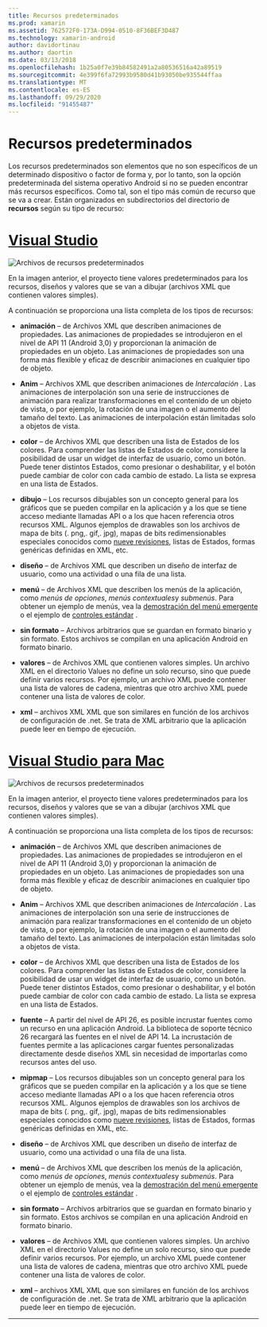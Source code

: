 ```yaml
---
title: Recursos predeterminados
ms.prod: xamarin
ms.assetid: 762572F0-173A-D994-0510-8F36BEF3D487
ms.technology: xamarin-android
author: davidortinau
ms.author: daortin
ms.date: 03/13/2018
ms.openlocfilehash: 1b25a0f7e39b84582491a2a80536516a42a89519
ms.sourcegitcommit: 4e399f6fa72993b9580d41b93050be935544ffaa
ms.translationtype: MT
ms.contentlocale: es-ES
ms.lasthandoff: 09/29/2020
ms.locfileid: "91455487"
---
```

# <a name="default-resources"></a>Recursos predeterminados

Los recursos predeterminados son elementos que no son específicos de un determinado dispositivo o factor de forma y, por lo tanto, son la opción predeterminada del sistema operativo Android si no se pueden encontrar más recursos específicos. Como tal, son el tipo más común de recurso que se va a crear. Están organizados en subdirectorios del directorio de **recursos** según su tipo de recurso:

# <a name="visual-studio"></a>[Visual Studio](#tab/windows)

![Archivos de recursos predeterminados](default-resources-images/01-resource-files-vs.png)

En la imagen anterior, el proyecto tiene valores predeterminados para los recursos, diseños y valores que se van a dibujar (archivos XML que contienen valores simples).

A continuación se proporciona una lista completa de los tipos de recursos:

- **animación** &ndash; de Archivos XML que describen animaciones de propiedades.
   Las animaciones de propiedades se introdujeron en el nivel de API 11 (Android 3,0) y proporcionan la animación de propiedades en un objeto. Las animaciones de propiedades son una forma más flexible y eficaz de describir animaciones en cualquier tipo de objeto.

- **Anim** &ndash; Archivos XML que describen animaciones de *Intercalación* . Las animaciones de interpolación son una serie de instrucciones de animación para realizar transformaciones en el contenido de un objeto de vista, o por ejemplo, la rotación de una imagen o el aumento del tamaño del texto. Las animaciones de interpolación están limitadas solo a objetos de vista.

- **color** &ndash; de Archivos XML que describen una lista de Estados de los colores. Para comprender las listas de Estados de color, considere la posibilidad de usar un widget de interfaz de usuario, como un botón.
   Puede tener distintos Estados, como presionar o deshabilitar, y el botón puede cambiar de color con cada cambio de estado. La lista se expresa en una lista de Estados.

- **dibujo** &ndash; Los recursos dibujables son un concepto general para los gráficos que se pueden compilar en la aplicación y a los que se tiene acceso mediante llamadas API o a los que hacen referencia otros recursos XML.
   Algunos ejemplos de drawables son los archivos de mapa de bits (. png,. gif,. jpg), mapas de bits redimensionables especiales conocidos como [nueve revisiones](https://developer.android.com/guide/topics/graphics/2d-graphics.html#nine-patch), listas de Estados, formas genéricas definidas en XML, etc.

- **diseño** &ndash; de Archivos XML que describen un diseño de interfaz de usuario, como una actividad o una fila de una lista.

- **menú** &ndash; de Archivos XML que describen los menús de la aplicación, como *menús de opciones*, *menús contextuales*y *submenús*. Para obtener un ejemplo de menús, vea la [demostración del menú emergente](/samples/xamarin/monodroid-samples/popupmenudemo) o el ejemplo de [controles estándar](/samples/xamarin/mobile-samples/standardcontrols/) .

- **sin formato** &ndash; Archivos arbitrarios que se guardan en formato binario y sin formato. Estos archivos se compilan en una aplicación Android en formato binario.

- **valores** &ndash; de Archivos XML que contienen valores simples. Un archivo XML en el directorio Values no define un solo recurso, sino que puede definir varios recursos. Por ejemplo, un archivo XML puede contener una lista de valores de cadena, mientras que otro archivo XML puede contener una lista de valores de color.

- **xml** &ndash; archivos XML XML que son similares en función de los archivos de configuración de .net. Se trata de XML arbitrario que la aplicación puede leer en tiempo de ejecución.

# <a name="visual-studio-for-mac"></a>[Visual Studio para Mac](#tab/macos)

![Archivos de recursos predeterminados](default-resources-images/01-resource-files-xs.png)

En la imagen anterior, el proyecto tiene valores predeterminados para los recursos, diseños y valores que se van a dibujar (archivos XML que contienen valores simples).

A continuación se proporciona una lista completa de los tipos de recursos:

- **animación** &ndash; de Archivos XML que describen animaciones de propiedades.
   Las animaciones de propiedades se introdujeron en el nivel de API 11 (Android 3,0) y proporcionan la animación de propiedades en un objeto. Las animaciones de propiedades son una forma más flexible y eficaz de describir animaciones en cualquier tipo de objeto.

- **Anim** &ndash; Archivos XML que describen animaciones de *Intercalación* . Las animaciones de interpolación son una serie de instrucciones de animación para realizar transformaciones en el contenido de un objeto de vista, o por ejemplo, la rotación de una imagen o el aumento del tamaño del texto. Las animaciones de interpolación están limitadas solo a objetos de vista.

- **color** &ndash; de Archivos XML que describen una lista de Estados de los colores. Para comprender las listas de Estados de color, considere la posibilidad de usar un widget de interfaz de usuario, como un botón.
   Puede tener distintos Estados, como presionar o deshabilitar, y el botón puede cambiar de color con cada cambio de estado. La lista se expresa en una lista de Estados.

- **fuente** &ndash; A partir del nivel de API 26, es posible incrustar fuentes como un recurso en una aplicación Android. La biblioteca de soporte técnico 26 recargará las fuentes en el nivel de API 14. La incrustación de fuentes permite a las aplicaciones cargar fuentes personalizadas directamente desde diseños XML sin necesidad de importarlas como recursos antes del uso.

- **mipmap** &ndash; Los recursos dibujables son un concepto general para los gráficos que se pueden compilar en la aplicación y a los que se tiene acceso mediante llamadas API o a los que hacen referencia otros recursos XML.
   Algunos ejemplos de drawables son los archivos de mapa de bits (. png,. gif,. jpg), mapas de bits redimensionables especiales conocidos como [nueve revisiones](https://developer.android.com/guide/topics/graphics/2d-graphics.html#nine-patch), listas de Estados, formas genéricas definidas en XML, etc.

- **diseño** &ndash; de Archivos XML que describen un diseño de interfaz de usuario, como una actividad o una fila de una lista.

- **menú** &ndash; de Archivos XML que describen los menús de la aplicación, como *menús de opciones*, *menús contextuales*y *submenús*. Para obtener un ejemplo de menús, vea la [demostración del menú emergente](/samples/xamarin/monodroid-samples/popupmenudemo) o el ejemplo de [controles estándar](/samples/xamarin/mobile-samples/standardcontrols/) .

- **sin formato** &ndash; Archivos arbitrarios que se guardan en formato binario y sin formato. Estos archivos se compilan en una aplicación Android en formato binario.

- **valores** &ndash; de Archivos XML que contienen valores simples. Un archivo XML en el directorio Values no define un solo recurso, sino que puede definir varios recursos. Por ejemplo, un archivo XML puede contener una lista de valores de cadena, mientras que otro archivo XML puede contener una lista de valores de color.

- **xml** &ndash; archivos XML XML que son similares en función de los archivos de configuración de .net. Se trata de XML arbitrario que la aplicación puede leer en tiempo de ejecución.

-----